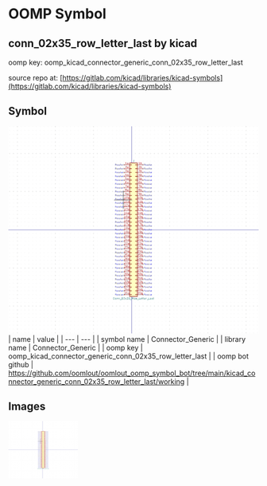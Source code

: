 # OOMP Symbol  
## conn_02x35_row_letter_last  by kicad  
  
oomp key: oomp_kicad_connector_generic_conn_02x35_row_letter_last  
  
source repo at: [https://gitlab.com/kicad/libraries/kicad-symbols](https://gitlab.com/kicad/libraries/kicad-symbols)  
## Symbol  
  
[![working.png](working_600.png)](working.png)  
| name | value | 
| --- | --- | 
| symbol name | Connector_Generic | 
| library name | Connector_Generic | 
| oomp key | oomp_kicad_connector_generic_conn_02x35_row_letter_last | 
| oomp bot github | https://github.com/oomlout/oomlout_oomp_symbol_bot/tree/main/kicad_connector_generic_conn_02x35_row_letter_last/working | 
## Images  
  
[![working.png](working_140.png)](working.png)  
